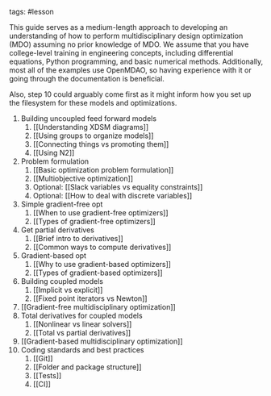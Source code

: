 tags: #lesson


This guide serves as a medium-length approach to developing an understanding of how to perform multidisciplinary design optimization (MDO) assuming no prior knowledge of MDO.
We assume that you have college-level training in engineering concepts, including differential equations, Python programming, and basic numerical methods.
Additionally, most all of the examples use OpenMDAO, so having experience with it or going through the documentation is beneficial.

Also, step 10 could arguably come first as it might inform how you set up the filesystem for these models and optimizations.


1) Building uncoupled feed forward models
	1) [[Understanding XDSM diagrams]]
	2) [[Using groups to organize models]]
	3) [[Connecting things vs promoting them]]
	4) [[Using N2]]
3) Problem formulation
	1) [[Basic optimization problem formulation]]
	2) [[Multiobjective optimization]]
	3) Optional: [[Slack variables vs equality constraints]]
	4) Optional: [[How to deal with discrete variables]]
4) Simple gradient-free opt
	1) [[When to use gradient-free optimizers]]
	2) [[Types of gradient-free optimizers]]
5) Get partial derivatives
	1) [[Brief intro to derivatives]]
	2) [[Common ways to compute derivatives]]
6) Gradient-based opt
	1) [[Why to use gradient-based optimizers]]
	2) [[Types of gradient-based optimizers]]
7) Building coupled models
	1) [[Implicit vs explicit]]
	2) [[Fixed point iterators vs Newton]]
8) [[Gradient-free multidisciplinary optimization]]
9) Total derivatives for coupled models
	1) [[Nonlinear vs linear solvers]]
	2) [[Total vs partial derivatives]]
10) [[Gradient-based multidisciplinary optimization]]
11) Coding standards and best practices
	1) [[Git]]
	2) [[Folder and package structure]]
	3) [[Tests]]
	4) [[CI]]